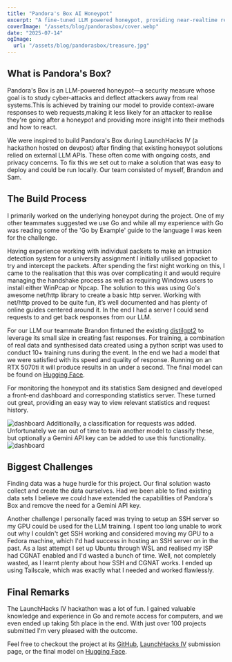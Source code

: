 ```yaml
---
title: "Pandora's Box AI Honeypot"
excerpt: "A fine-tuned LLM powered honeypot, providing near-realtime realistic responses to web requests. Developed for LaunchHacks IV taking out 5th place 🏆"
coverImage: "/assets/blog/pandorasbox/cover.webp"
date: "2025-07-14"
ogImage:
  url: "/assets/blog/pandorasbox/treasure.jpg"
---
```


## What is Pandora's Box?
Pandora's Box is an LLM-powered honeypot—a security measure whose goal is to study cyber-attacks and deflect attackers away from real systems.This is achieved by training our model to provide context-aware responses to web requests,making it less likely for an attacker to realise they're going after a honeypot and providing more insight into their methods and how to react.

We were inspired to build Pandora's Box during LaunchHacks IV (a hackathon hosted on devpost) after finding that existing honeypot solutions relied on external LLM APIs. These often come with ongoing costs, and privacy concerns. To fix this we set out to make a solution that was easy to deploy and could be run locally. Our team consisted of myself, Brandon and Sam.

## The Build Process
I primarily worked on the underlying honeypot during the project. One of my other teammates suggested we use Go and while all my experience with Go was reading some of the 'Go by Example' guide to the language I was keen for the challenge.

Having experience working with individual packets to make an intrusion detection system for a university assignment I initially utilised gopacket to try and intercept the packets.
After spending the first night working on this, I came to the realisation that this was over complicating it and would require managing the handshake process as well as requiring
Windows users to install either WinPcap or Npcap. The solution to this was using Go's awesome net/http library to create a basic http server. Working with net/http proved to be quite fun,
it’s well documented and has plenty of online guides centered around it. In the end I had a server I could send requests to and get back responses from our LLM.

For our LLM our teammate Brandon fintuned the existing [distilgpt2](https://huggingface.co/distilbert/distilgpt2) to leverage its small size in creating fast responses.
For training, a combination of real data and synthesised data created using a python script was used to conduct 10+ training runs during the event. 
In the end we had a model that we were satisfied with its speed and quality of response. Running on an RTX 5070ti it will produce results in an under a second.
The final model can be found on [Hugging Face](https://huggingface.co/bangu7/honeypot-http-response).

For monitoring the honeypot and its statistics Sam designed and developed a front-end dashboard and corresponding statistics server. These turned out great, providing an easy way to view relevant statistics and request history.

![dashboard](/assets/blog/pandorasbox/dashboard.webp)
Additionally, a classification for requests was added. Unfortunately we ran out of time to train another model to classify these, but optionally a Gemini API key can be added to use this functionality.
![dashboard](/assets/blog/pandorasbox/classification.webp)

## Biggest Challenges
Finding data was a huge hurdle for this project. Our final solution wasto collect and create the data ourselves. Had we been able to find existing data sets I believe we could have extended the capabilities of Pandora's Box and remove the need for a Gemini API key.

Another challenge I personally faced was trying to setup an SSH server so my GPU could be used for the LLM training. I spent too long unable to work out why I couldn't get SSH working and considered
moving my GPU to a Fedora machine, which I'd had success in hosting an SSH server on in the past. As a last attempt I set up Ubuntu through WSL and realised my ISP had CGNAT enabled and I'd wasted a bunch of time. Well, not completely wasted, as I learnt plenty about how SSH and CGNAT works. I ended up using Tailscale, which was exactly what I needed and worked flawlessly.

## Final Remarks
The LaunchHacks IV hackathon was a lot of fun. I gained valuable knowledge and experience in Go and remote access for computers, and we even ended up taking 5th place in the end. With just over 100 projects submitted I'm very pleased with the outcome.

Feel free to checkout the project at its [GitHub](https://github.com/Honeypotters/PandorasBox), [LaunchHacks IV](https://devpost.com/software/pandora-s-box-jlp6vm) submission page, or the final model on [Hugging Face](https://huggingface.co/bangu7/honeypot-http-response).